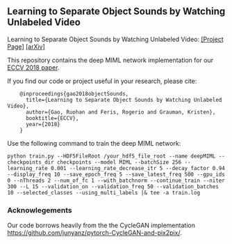 ## Learning to Separate Object Sounds by Watching Unlabeled Video
Learning to Separate Object Sounds by Watching Unlabeled Video: [[Project Page]](http://vision.cs.utexas.edu/projects/separating_object_sounds/)    [[arXiv]](https://arxiv.org/abs/1712.04109)<br/>

This repository contains the deep MIML network implementation for our [ECCV 2018 paper](http://www.cs.utexas.edu/~grauman/papers/sound-sep-eccv2018.pdf).

If you find our code or project useful in your research, please cite:

        @inproceedings{gao2018objectSounds,
          title={Learning to Separate Object Sounds by Watching Unlabeled Video},
          author={Gao, Ruohan and Feris, Rogerio and Grauman, Kristen},
          booktitle={ECCV},
          year={2018}
        }
     
Use the following command to train the deep MIML network:
  ```
  python train.py --HDF5FileRoot /your_hdf5_file_root --name deepMIML --checkpoints_dir checkpoints --model MIML --batchSize 256 --learning_rate 0.001 --learning_rate_decrease_itr 5 --decay_factor 0.94 --display_freq 10 --save_epoch_freq 5 --save_latest_freq 500 --gpu_ids 0 --nThreads 2 --num_of_fc 1 --with_batchnorm --continue_train --niter 300 --L 15 --validation_on --validation_freq 50 --validation_batches 10 --selected_classes --using_multi_labels |& tee -a train.log
  ```
  
### Acknowlegements
Our code borrows heavily from the the CycleGAN implementation https://github.com/junyanz/pytorch-CycleGAN-and-pix2pix/.
